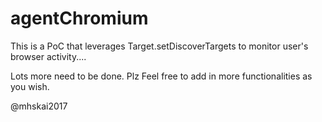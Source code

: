 # agentChromium


This is a PoC that leverages Target.setDiscoverTargets to monitor user's browser activity.... 

Lots more need to be done. Plz Feel free to add in more functionalities as you wish.

@mhskai2017
